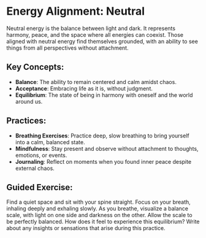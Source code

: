 # Energy Alignment: Neutral

Neutral energy is the balance between light and dark. It represents harmony, peace, and the space where all energies can coexist. Those aligned with neutral energy find themselves grounded, with an ability to see things from all perspectives without attachment.

## Key Concepts:
- **Balance**: The ability to remain centered and calm amidst chaos.
- **Acceptance**: Embracing life as it is, without judgment.
- **Equilibrium**: The state of being in harmony with oneself and the world around us.

## Practices:
- **Breathing Exercises**: Practice deep, slow breathing to bring yourself into a calm, balanced state.
- **Mindfulness**: Stay present and observe without attachment to thoughts, emotions, or events.
- **Journaling**: Reflect on moments when you found inner peace despite external chaos.

## Guided Exercise:
Find a quiet space and sit with your spine straight. Focus on your breath, inhaling deeply and exhaling slowly. As you breathe, visualize a balance scale, with light on one side and darkness on the other. Allow the scale to be perfectly balanced. How does it feel to experience this equilibrium? Write about any insights or sensations that arise during this practice.
